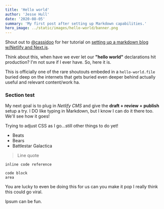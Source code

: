 ```yaml
---
title: 'Hello world'
author: 'Jesse Hull'
date: '2020-08-05'
summary: 'My first post after setting up Markdown capabilities.'
hero_image: ../static/images/hello-world/banner.png
---
```


Shout out to [@cassidoo](https://twitter.com/cassidoo) for her tutorial on [setting up a markdown blog w/Netlify and Next.js](https://www.netlify.com/blog/2020/05/04/building-a-markdown-blog-with-next-9.4-and-netlify/).

Think about this, when have we ever let our **"hello world"** declarations hit production? I'm not sure if I ever have. So, here it is.

This is officially one of the rare shoutouts embeded in a `hello-world.file` buried deep on the internets that gets buried even deeper behind actually useful and relevant content/work ha.

### Section test

My next goal is to plug in _Netlify CMS_ and give the **draft + review + publish** setup a try. I DO like typing in Markdown, but I know I can do it there too. We'll see how it goes!

Trying to adjust CSS as I go...still other things to do yet!

- Beats
- Bears
- Battlestar Galactica

> Line quote

`inline code reference`

```
code block
area
```

You are lucky to even be doing this for us can you make it pop I really think this could go viral.

Ipsum can be fun.
